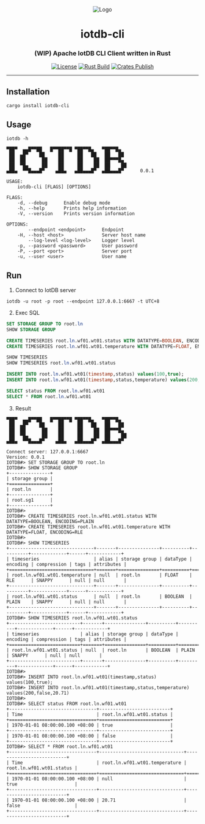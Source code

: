 <div align="center">

![Logo](https://raw.githubusercontent.com/francis-du/iotdb-rs/main/iotdb-rs.png)

<h1>iotdb-cli</h1>
<h3>(WIP) Apache IotDB CLI Client written in Rust</h3>

[![License](https://img.shields.io/badge/license-Apache%202.0-blue?style=flat-square&color=%23E5531A)](https://github.com/francis-du/iotdb-cli/blob/main/LICENSE)
[![Rust Build](https://img.shields.io/github/workflow/status/francis-du/iotdb-cli/cargo-test?label=build&style=flat-square)](https://github.com/francis-du/iotdb-cli/actions?query=workflow%3Acargo-test)
[![Crates Publish](https://img.shields.io/github/workflow/status/francis-du/iotdb-cli/cargo-publish?label=publish&style=flat-square)](https://github.com/francis-du/iotdb-cli/actions?query=workflow%3Acargo-publish)

</div>

---

## Installation

```shell
cargo install iotdb-cli
```

## Usage

```shell
iotdb -h
```

```shell
▀██▀  ▄▄█▀▀██   █▀▀██▀▀█ ▀██▀▀█▄   ▀██▀▀█▄
 ██  ▄█▀    ██     ██     ██   ██   ██   ██
 ██  ██      ██    ██     ██    ██  ██▀▀▀█▄
 ██  ▀█▄     ██    ██     ██    ██  ██    ██
▄██▄  ▀▀█▄▄▄█▀    ▄██▄   ▄██▄▄▄█▀  ▄██▄▄▄█▀      0.0.1

USAGE:
    iotdb-cli [FLAGS] [OPTIONS]

FLAGS:
    -d, --debug      Enable debug mode
    -h, --help       Prints help information
    -V, --version    Prints version information

OPTIONS:
        --endpoint <endpoint>      Endpoint
    -H, --host <host>              Server host name
        --log-level <log-level>    Logger level
    -p, --password <password>      User password
    -P, --port <port>              Server port
    -u, --user <user>              User name
```

## Run

1. Connect to IotDB server

```shell
iotdb -u root -p root --endpoint 127.0.0.1:6667 -t UTC+8
```

2. Exec SQL

```sql
SET STORAGE GROUP TO root.ln
SHOW STORAGE GROUP

CREATE TIMESERIES root.ln.wf01.wt01.status WITH DATATYPE=BOOLEAN, ENCODING=PLAIN
CREATE TIMESERIES root.ln.wf01.wt01.temperature WITH DATATYPE=FLOAT, ENCODING=RLE

SHOW TIMESERIES
SHOW TIMESERIES root.ln.wf01.wt01.status

INSERT INTO root.ln.wf01.wt01(timestamp,status) values(100,true);
INSERT INTO root.ln.wf01.wt01(timestamp,status,temperature) values(200,false,20.71)

SELECT status FROM root.ln.wf01.wt01
SELECT * FROM root.ln.wf01.wt01

```

3. Result

```shell
▀██▀  ▄▄█▀▀██   █▀▀██▀▀█ ▀██▀▀█▄   ▀██▀▀█▄
 ██  ▄█▀    ██     ██     ██   ██   ██   ██
 ██  ██      ██    ██     ██    ██  ██▀▀▀█▄
 ██  ▀█▄     ██    ██     ██    ██  ██    ██
▄██▄  ▀▀█▄▄▄█▀    ▄██▄   ▄██▄▄▄█▀  ▄██▄▄▄█▀     

Connect server: 127.0.0.1:6667
Version: 0.0.1
IOTDB#> SET STORAGE GROUP TO root.ln
IOTDB#> SHOW STORAGE GROUP
+---------------+
| storage group |
+===============+
| root.ln       |
+---------------+
| root.sg1      |
+---------------+
IOTDB#> 
IOTDB#> CREATE TIMESERIES root.ln.wf01.wt01.status WITH DATATYPE=BOOLEAN, ENCODING=PLAIN
IOTDB#> CREATE TIMESERIES root.ln.wf01.wt01.temperature WITH DATATYPE=FLOAT, ENCODING=RLE
IOTDB#> 
IOTDB#> SHOW TIMESERIES
+-------------------------------+-------+---------------+----------+----------+-------------+------+------------+
| timeseries                    | alias | storage group | dataType | encoding | compression | tags | attributes |
+===============================+=======+===============+==========+==========+=============+======+============+
| root.ln.wf01.wt01.temperature | null  | root.ln       | FLOAT    | RLE      | SNAPPY      | null | null       |
+-------------------------------+-------+---------------+----------+----------+-------------+------+------------+
| root.ln.wf01.wt01.status      | null  | root.ln       | BOOLEAN  | PLAIN    | SNAPPY      | null | null       |
+-------------------------------+-------+---------------+----------+----------+-------------+------+------------+
IOTDB#> SHOW TIMESERIES root.ln.wf01.wt01.status
+--------------------------+-------+---------------+----------+----------+-------------+------+------------+
| timeseries               | alias | storage group | dataType | encoding | compression | tags | attributes |
+==========================+=======+===============+==========+==========+=============+======+============+
| root.ln.wf01.wt01.status | null  | root.ln       | BOOLEAN  | PLAIN    | SNAPPY      | null | null       |
+--------------------------+-------+---------------+----------+----------+-------------+------+------------+
IOTDB#> 
IOTDB#> INSERT INTO root.ln.wf01.wt01(timestamp,status) values(100,true);
IOTDB#> INSERT INTO root.ln.wf01.wt01(timestamp,status,temperature) values(200,false,20.71)
IOTDB#> 
IOTDB#> SELECT status FROM root.ln.wf01.wt01
+--------------------------------+--------------------------+
| Time                           | root.ln.wf01.wt01.status |
+================================+==========================+
| 1970-01-01 08:00:00.100 +08:00 | true                     |
+--------------------------------+--------------------------+
| 1970-01-01 08:00:00.100 +08:00 | false                    |
+--------------------------------+--------------------------+
IOTDB#> SELECT * FROM root.ln.wf01.wt01
+--------------------------------+-------------------------------+--------------------------+
| Time                           | root.ln.wf01.wt01.temperature | root.ln.wf01.wt01.status |
+================================+===============================+==========================+
| 1970-01-01 08:00:00.100 +08:00 | null                          | true                     |
+--------------------------------+-------------------------------+--------------------------+
| 1970-01-01 08:00:00.100 +08:00 | 20.71                         | false                    |
+--------------------------------+-------------------------------+--------------------------+
```